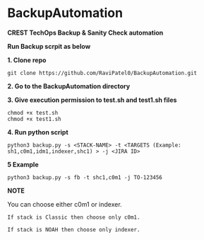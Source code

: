 # BackupAutomation
**CREST TechOps Backup &amp; Sanity Check automation**


**Run Backup scrpit as below**


**1. Clone repo**

    git clone https://github.com/RaviPatel0/BackupAutomation.git

**2. Go to the BackupAutomation directory**


**3. Give execution permission to test.sh and test1.sh files**

    chmod +x test.sh
    chmod +x test1.sh
    
**4. Run python script**

    python3 backup.py -s <STACK-NAME> -t <TARGETS (Example: sh1,c0m1,idm1,indexer,shc1) > -j <JIRA ID>

  
**5 Example**
  
    python3 backup.py -s fb -t shc1,c0m1 -j TO-123456


**NOTE**

You can choose either c0m1 or indexer.

    If stack is Classic then choose only c0m1.

    If stack is NOAH then choose only indexer.


